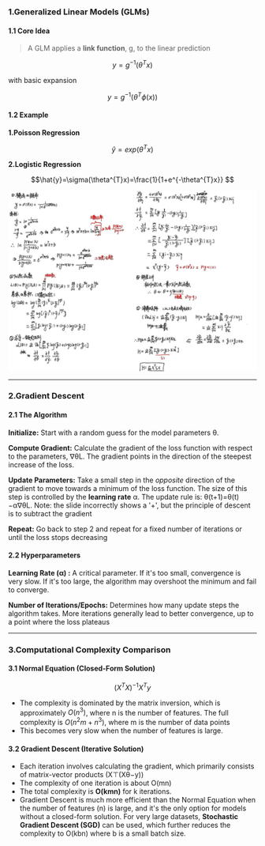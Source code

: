 ### 1.Generalized Linear Models (GLMs)

#### 1.1 Core Idea

>A GLM applies a **link function**, g, to the linear prediction


$$y=g^{-1}(\theta^{T}x)$$

with basic expansion

$$y=g^{-1}(\theta^{T}\phi(x))$$

#### 1.2 Example

**1.Poisson Regression**

$$\hat{y}=exp(\theta^{T}x)$$

**2.Logistic Regression**

$$\hat{y}=\sigma(\theta^{T}x)=\frac{1}{1+e^{-\theta^{T}x}} $$

![](Courses/Mathematices%20for%20machine%20learning/images/LogisticRegression.jpg)

***
### 2.Gradient Descent

#### 2.1 The Algorithm

**Initialize:** Start with a random guess for the model parameters θ.

**Compute Gradient:** Calculate the gradient of the loss function with respect to the parameters, ∇θ​L. The gradient points in the direction of the steepest increase of the loss.

**Update Parameters:** Take a small step in the _opposite_ direction of the gradient to move towards a minimum of the loss function. The size of this step is controlled by the **learning rate** α. The update rule is: θ(t+1)=θ(t)−α∇θ​L. Note: the slide incorrectly shows a '+', but the principle of descent is to subtract the gradient

**Repeat:** Go back to step 2 and repeat for a fixed number of iterations or until the loss stops decreasing

#### 2.2 Hyperparameters

**Learning Rate (α) :** A critical parameter. If it's too small, convergence is very slow. If it's too large, the algorithm may overshoot the minimum and fail to converge.

**Number of Iterations/Epochs:** Determines how many update steps the algorithm takes. More iterations generally lead to better convergence, up to a point where the loss plateaus

***
### 3.Computational Complexity Comparison

#### 3.1 Normal Equation (Closed-Form Solution)

$$(X^{T}X)^{-1}X^{T}y$$

* The complexity is dominated by the matrix inversion, which is approximately $O(n^{3})$, where n is the number of features. The full complexity is $O(n^{2}m+n^{3})$, where m is the number of data points
* This becomes very slow when the number of features is large.

#### 3.2 Gradient Descent (Iterative Solution)

* Each iteration involves calculating the gradient, which primarily consists of matrix-vector products (X⊤(Xθ−y))
* The complexity of one iteration is about O(mn)
* The total complexity is **O(kmn)** for k iterations.
* Gradient Descent is much more efficient than the Normal Equation when the number of features (n) is large, and it's the only option for models without a closed-form solution. For very large datasets, **Stochastic Gradient Descent (SGD)** can be used, which further reduces the complexity to O(kbn) where b is a small batch size.